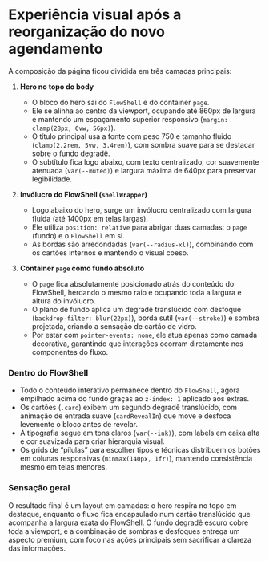 # Experiência visual após a reorganização do novo agendamento

A composição da página ficou dividida em três camadas principais:

1. **Hero no topo do body**  
   - O bloco do hero sai do `FlowShell` e do container `page`.  
   - Ele se alinha ao centro da viewport, ocupando até 860px de largura e mantendo um espaçamento superior responsivo (`margin: clamp(28px, 6vw, 56px)`).  
   - O título principal usa a fonte com peso 750 e tamanho fluido (`clamp(2.2rem, 5vw, 3.4rem)`), com sombra suave para se destacar sobre o fundo degradê.  
   - O subtítulo fica logo abaixo, com texto centralizado, cor suavemente atenuada (`var(--muted)`) e largura máxima de 640px para preservar legibilidade.

2. **Invólucro do FlowShell (`shellWrapper`)**  
   - Logo abaixo do hero, surge um invólucro centralizado com largura fluida (até 1400px em telas largas).  
   - Ele utiliza `position: relative` para abrigar duas camadas: o `page` (fundo) e o `FlowShell` em si.  
   - As bordas são arredondadas (`var(--radius-xl)`), combinando com os cartões internos e mantendo o visual coeso.

3. **Container `page` como fundo absoluto**  
   - O `page` fica absolutamente posicionado atrás do conteúdo do FlowShell, herdando o mesmo raio e ocupando toda a largura e altura do invólucro.  
   - O plano de fundo aplica um degradê translúcido com desfoque (`backdrop-filter: blur(22px)`), borda sutil (`var(--stroke)`) e sombra projetada, criando a sensação de cartão de vidro.  
   - Por estar com `pointer-events: none`, ele atua apenas como camada decorativa, garantindo que interações ocorram diretamente nos componentes do fluxo.

### Dentro do FlowShell

- Todo o conteúdo interativo permanece dentro do `FlowShell`, agora empilhado acima do fundo graças ao `z-index: 1` aplicado aos extras.  
- Os cartões (`.card`) exibem um segundo degradê translúcido, com animação de entrada suave (`cardRevealIn`) que move e desfoca levemente o bloco antes de revelar.  
- A tipografia segue em tons claros (`var(--ink)`), com labels em caixa alta e cor suavizada para criar hierarquia visual.  
- Os grids de “pílulas” para escolher tipos e técnicas distribuem os botões em colunas responsivas (`minmax(140px, 1fr)`), mantendo consistência mesmo em telas menores.

### Sensação geral

O resultado final é um layout em camadas: o hero respira no topo em destaque, enquanto o fluxo fica encapsulado num cartão translúcido que acompanha a largura exata do FlowShell. O fundo degradê escuro cobre toda a viewport, e a combinação de sombras e desfoques entrega um aspecto premium, com foco nas ações principais sem sacrificar a clareza das informações.
